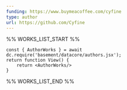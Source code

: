 ```yaml
---
funding: https://www.buymeacoffee.com/cyfine
type: author
url: https://github.com/Cyfine
---
```



%% WORKS_LIST_START %%

```datacorejsx
const { AuthorWorks } = await dc.require('basement/datacore/authors.jsx');
return function View() {
    return <AuthorWorks/>
}
```
%% WORKS_LIST_END %%